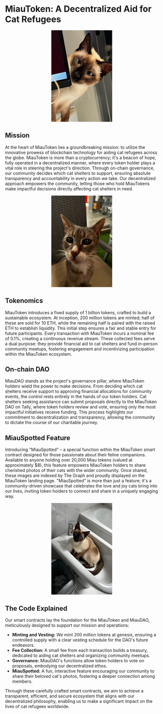 # MiauToken: A Decentralized Aid for Cat Refugees

<p align="center">
  <img src="https://github.com/gabrielmellace1/MiauToken/blob/master/images/IMG_0637.jpg" alt="Alt text" width="200" height="300">
</p>








## Mission

At the heart of MiauToken lies a groundbreaking mission: to utilize the innovative prowess of blockchain technology for aiding cat refugees across the globe. MiauToken is more than a cryptocurrency; it's a beacon of hope, fully operated in a decentralized manner, where every token holder plays a vital role in steering the project's direction. Through on-chain governance, our community decides which cat shelters to support, ensuring absolute transparency and accountability in every action we take. Our decentralized approach empowers the community, letting those who hold MiauTokens make impactful decisions directly affecting cat shelters in need.


<p align="center">
  <img src="https://github.com/gabrielmellace1/MiauToken/blob/master/images/IMG_0631.jpg" alt="Alt text" width="200" height="300">
</p>

## Tokenomics

MiauToken introduces a fixed supply of 1 billion tokens, crafted to build a sustainable ecosystem. At inception, 200 million tokens are minted; half of these are sold for 10 ETH, while the remaining half is paired with the raised ETH to establish liquidity. This initial step ensures a fair and stable entry for future participants. Every transaction with MiauToken incurs a nominal fee of 0.1%, creating a continuous revenue stream. These collected fees serve a dual purpose: they provide financial aid to cat shelters and fund in-person community meetups, fostering engagement and incentivizing participation within the MiauToken ecosystem.

## On-chain DAO

MiauDAO stands as the project's governance pillar, where MiauToken holders wield the power to make decisions. From deciding which cat shelters receive support to approving financial allocations for community events, the control rests entirely in the hands of our token holders. Cat shelters seeking assistance can submit proposals directly to the MiauToken DAO on Tally, where token holders review and vote, ensuring only the most impactful initiatives receive funding. This process highlights our commitment to decentralization and transparency, allowing the community to dictate the course of our charitable journey.

## MiauSpotted Feature

Introducing "MiauSpotted" – a special function within the MiauToken smart contract designed for those passionate about their feline companions. Available to anyone holding over 20,000 Miau tokens (valued at approximately $8), this feature empowers MiauToken holders to share cherished photos of their cats with the wider community. Once shared, these images are indexed by The Graph and proudly displayed on the MiauToken landing page. "MiauSpotted" is more than just a feature; it's a community-driven showcase that celebrates the love and joy cats bring into our lives, inviting token holders to connect and share in a uniquely engaging way.


<p align="center">
  <img src="https://github.com/gabrielmellace1/MiauToken/blob/master/images/IMG_0687.jpg" alt="Alt text" width="200" height="300">
</p>


## The Code Explained

Our smart contracts lay the foundation for the MiauToken and MiauDAO, meticulously designed to support our mission and operations:

- **Minting and Vesting:** We mint 200 million tokens at genesis, ensuring a controlled supply with a clear vesting schedule for the DAO's future endeavors.
- **Fee Collection:** A small fee from each transaction builds a treasury, dedicated to aiding cat shelters and organizing community meetups.
- **Governance:** MiauDAO's functions allow token holders to vote on proposals, embodying our decentralized ethos.
- **MiauSpotted:** A fun, interactive feature encouraging our community to share their beloved cat's photos, fostering a deeper connection among members.

Through these carefully crafted smart contracts, we aim to achieve a transparent, efficient, and secure ecosystem that aligns with our decentralized philosophy, enabling us to make a significant impact on the lives of cat refugees worldwide.
